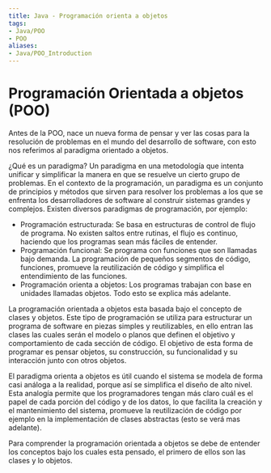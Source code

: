 ```yaml
---
title: Java - Programación orienta a objetos
tags:  
- Java/POO
- POO
aliases:
- Java/POO_Introduction
---
```

# Programación Orientada a objetos (POO)

Antes de la POO, nace un nueva forma de pensar y ver las cosas para la resolución de problemas en el mundo del desarrollo de software, con esto nos referimos al paradigma orientado a objetos.

¿Qué es un paradigma? Un paradigma en una metodología que intenta unificar y simplificar la manera en que se resuelve un cierto grupo de problemas. En el contexto de la programación, un paradigma es un conjunto de principios y métodos que sirven para resolver los problemas a los que se enfrenta los desarrolladores de software al construir sistemas grandes y complejos. Existen diversos paradigmas de programación, por ejemplo:

* Programación estructurada: Se basa en estructuras de control de flujo de programa. No existen saltos entre rutinas, el flujo es continuo, haciendo que los programas sean más fáciles de entender.
* Programación funcional: Se programa con funciones que son llamadas bajo demanda. La programación de pequeños segmentos de código, funciones, promueve la reutilización de código y simplifica el entendimiento de las funciones. 
* Programación orienta a objetos: Los programas trabajan con base en unidades llamadas objetos. Todo esto se explica más adelante.

La programación orientada a objetos esta basada bajo el concepto de clases y objetos. Este tipo de programación se utiliza para estructurar un programa de software en piezas simples y reutilizables, en ello entran las clases las cuales serán el modelo o planos que definen el objetivo y comportamiento de cada sección de código. El objetivo de esta forma de programar es pensar objetos, su construcción, su funcionalidad y su interacción junto con otros objetos.

El paradigma orienta a objetos es útil cuando el sistema se modela de forma casi análoga a la realidad, porque así se simplifica el diseño de alto nivel. Esta analogía permite que los programadores tengan más claro cuál es el papel de cada porción del código y de los datos, lo que facilita la creación y el mantenimiento del sistema, promueve la reutilización de código por ejemplo en la implementación de clases abstractas (esto se verá mas adelante).

Para comprender la programación orientada a objetos se debe de entender los conceptos bajo los cuales esta pensado, el primero de ellos son las clases y lo objetos.